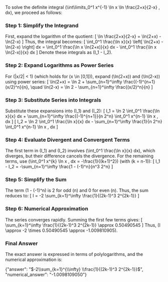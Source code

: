 
To solve the definite integral \(\int\limits_0^1 x^{-1} \ln x \ln \frac{2+x}{2-x} \, dx\), we proceed as follows:

### Step 1: Simplify the Integrand
First, expand the logarithm of the quotient:
\[
\ln \frac{2+x}{2-x} = \ln(2+x) - \ln(2-x)
\]
Thus, the integral becomes:
\[
\int_0^1 \frac{\ln x}{x} \left[ \ln(2+x) - \ln(2-x) \right] dx = \int_0^1 \frac{\ln x \ln(2+x)}{x} dx - \int_0^1 \frac{\ln x \ln(2-x)}{x} dx
\]
Denote these integrals as \(I_1 - I_2\).

### Step 2: Expand Logarithms as Power Series
For \(|x/2| < 1\) (which holds for \(x \in [0,1]\)), expand \(\ln(2+x)\) and \(\ln(2-x)\) using power series:
\[
\ln(2+x) = \ln 2 + \sum_{n=1}^\infty \frac{(-1)^{n+1} (x/2)^n}{n}, \quad \ln(2-x) = \ln 2 - \sum_{n=1}^\infty \frac{(x/2)^n}{n}
\]

### Step 3: Substitute Series into Integrals
Substitute these expansions into \(I_1\) and \(I_2\):
\[
I_1 = \ln 2 \int_0^1 \frac{\ln x}{x} dx + \sum_{n=1}^\infty \frac{(-1)^{n+1}}{n 2^n} \int_0^1 x^{n-1} \ln x \, dx
\]
\[
I_2 = \ln 2 \int_0^1 \frac{\ln x}{x} dx - \sum_{n=1}^\infty \frac{1}{n 2^n} \int_0^1 x^{n-1} \ln x \, dx
\]

### Step 4: Evaluate Divergent and Convergent Terms
The first term in \(I_1\) and \(I_2\) involves \(\int_0^1 \frac{\ln x}{x} dx\), which diverges, but their difference cancels the divergence. For the remaining terms, use \(\int_0^1 x^{k} \ln x \, dx = -\frac{1}{(k+1)^2}\) (with \(k = n-1\)):
\[
I_1 - I_2 = -\sum_{n=1}^\infty \frac{1 - (-1)^n}{n^3 2^n}
\]

### Step 5: Simplify the Sum
The term \(1 - (-1)^n\) is 2 for odd \(n\) and 0 for even \(n\). Thus, the sum reduces to:
\[
I = -2 \sum_{k=1}^\infty \frac{1}{(2k-1)^3 2^{2k-1}}
\]

### Step 6: Numerical Approximation
The series converges rapidly. Summing the first few terms gives:
\[
\sum_{k=1}^\infty \frac{1}{(2k-1)^3 2^{2k-1}} \approx 0.50490545
\]
Thus, \(I \approx -2 \times 0.50490545 \approx -1.009810905\).

### Final Answer
The exact answer is expressed in terms of polylogarithms, and the numerical approximation is:

{"answer": "$-2\\sum_{k=1}^{\\infty} \\frac{1}{(2k-1)^3 2^{2k-1}}$", "numerical_answer": "-1.0098109050"}